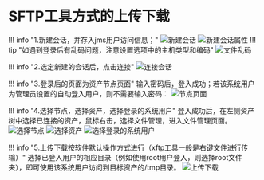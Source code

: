 # SFTP工具方式的上传下载

!!! info "1.新建会话，并存入jms用户访问信息；"
![新建会话](../../../../img/user_terminal_web-terminal_sftptools_session_create.jpg)
![新建会话属性](../../../../img/user_terminal_web-terminal_sftptools_session_create_config.jpg)
!!! tip "如遇到登录后有乱码问题，注意设置选项中的主机类型和编码"
![文件乱码](../../../../img/user_terminal_web-terminal_sftptools_session_create_config_garbled_code.jpg)

!!! info "2.选定新建的会话后，点击连接"
![连接会话](../../../../img/user_terminal_web-terminal_sftptools_session_connect.jpg)

!!! info "3.登录后的页面为资产节点页面"
    输入密码后，登入成功；若该系统用户为管理员设置的自动登入用户，则不需要输入密码：
![节点页面](../../../../img/user_terminal_web-terminal_sftptools_session_node.jpg)

!!! info "4.选择节点，选择资产，选择登录的系统用户"
    登入成功后，在左侧资产树中选择已连接的资产，鼠标右击，选择文件管理，进入文件管理页面。
![选择节点](../../../../img/user_terminal_web-terminal_sftptools_session_choose_node.jpg)
![选择资产](../../../../img/user_terminal_web-terminal_sftptools_session_choose_asset.jpg)
![选择登录的系统用户](../../../../img/user_terminal_web-terminal_sftptools_session_choose_sysuser.jpg)

!!! info "5.上传下载按软件默认操作方式进行（xftp工具一般是右键文件进行传输）"
    选择已登入用户的相应目录（例如使用root用户登入，则选择root文件夹），即可使用该系统用户访问到目标资产的/tmp目录。
![上传下载](../../../../img/user_terminal_web-terminal_sftptools_session_upload_download.jpg)
